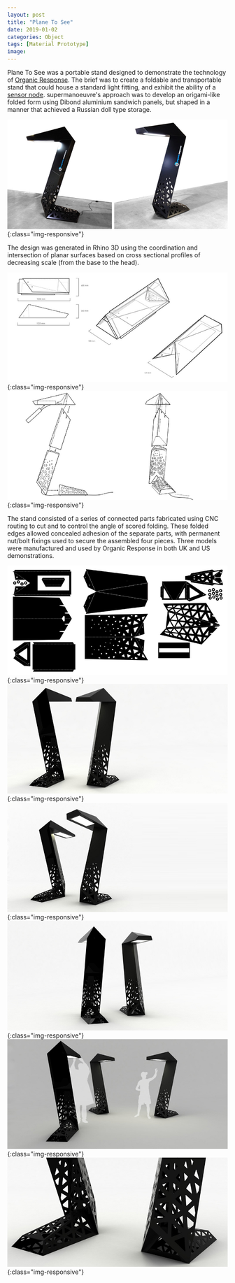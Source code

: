 ```yaml
---
layout: post
title: "Plane To See"
date: 2019-01-02
categories: Object
tags: [Material Prototype]
image:
---
```


Plane To See was a portable stand designed to demonstrate the technology of [Organic Response](https://www.organicresponse.com/). The brief was to create a foldable and transportable stand that could house a standard light fitting, and exhibit the ability of a [sensor node](https://www.organicresponse.com/technology/). supermanoeuvre's approach was to develop an origami-like folded form using Dibond aluminium sandwich panels, but shaped in a manner that achieved a Russian doll type storage.

![Urban Pollen](/images/planetosee1.jpg){:class="img-responsive"}

The design was generated in Rhino 3D using the coordination and intersection of planar surfaces based on cross sectional profiles of decreasing scale (from the base to the head).

![Urban Pollen](/images/planetosee2.jpg){:class="img-responsive"}
![Urban Pollen](/images/planetosee3.jpg){:class="img-responsive"}

The stand consisted of a series of connected parts fabricated using CNC routing to cut and to control the angle of scored folding. These folded edges allowed concealed adhesion of the separate parts, with permanent nut/bolt fixings used to secure the assembled four pieces. Three models were manufactured and used by Organic Response in both UK and US demonstrations.    

![Urban Pollen](/images/planetosee4.jpg){:class="img-responsive"}
![Urban Pollen](/images/planetosee5.jpg){:class="img-responsive"}
![Urban Pollen](/images/planetosee6.jpg){:class="img-responsive"}
![Urban Pollen](/images/planetosee7.jpg){:class="img-responsive"}
![Urban Pollen](/images/planetosee8.jpg){:class="img-responsive"}
![Urban Pollen](/images/planetosee9.jpg){:class="img-responsive"}
